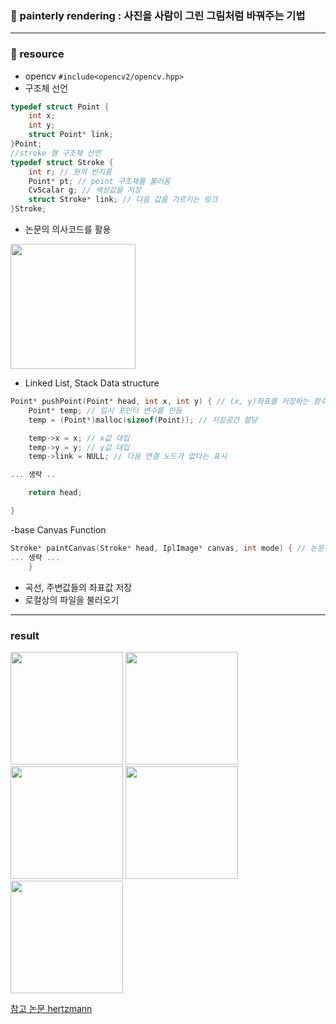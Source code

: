 ### 👾 painterly rendering : 사진을 사람이 그린 그림처럼 바꿔주는 기법

<hr/>

### 🤖 resource 

- opencv
```#include<opencv2/opencv.hpp> ```
- 구조체 선언
```c
typedef struct Point {
	int x;
	int y;
	struct Point* link;
}Point;
//stroke 형 구조체 선언
typedef struct Stroke { 
	int r; // 원의 반지름
	Point* pt; // point 구조체를 불러옴
	CvScalar g; // 색상값을 저장
	struct Stroke* link; // 다음 값을 가르키는 링크
}Stroke;

```
- 논문의 의사코드를 활용

<img src="https://velog.velcdn.com/images/seunghyun0522/post/17a6e6c9-166e-4092-a7b8-58b9cf0616aa/image.png" width="200">


- Linked List, Stack Data structure

```c
Point* pushPoint(Point* head, int x, int y) { // (x, y)좌표를 저장하는 함수 (연결 리스트형 스택 자료구조 활용)
	Point* temp; // 임시 포인터 변수를 만듬
	temp = (Point*)malloc(sizeof(Point)); // 저장공간 할당

	temp->x = x; // x값 대입
	temp->y = y; // y값 대입
	temp->link = NULL; // 다음 연결 노드가 없다는 표시

... 생략 ..

	return head;

}
```

-base Canvas Function

```c
Stroke* paintCanvas(Stroke* head, IplImage* canvas, int mode) { // 논문상의 canvas 이미지에 색칠하는 함수
... 생략 ...
	}

```
- 곡선, 주변값들의 좌표값 저장
- 로컬상의 파일을 불러오기
<hr/>

### result

<img src="https://github.com/seunghyun0522/Painterly-Rendering/assets/75532258/4be15450-6de1-49b9-a1b2-562ac4847d87" width="180" weight="150" margin-right="100">
<img src="https://github.com/seunghyun0522/Painterly-Rendering/assets/75532258/5af1f7ad-6cc2-44c4-acc9-7b3efa50b4ec" width="180" weight="150">
<img src="https://github.com/seunghyun0522/Painterly-Rendering/assets/75532258/6cf32871-2129-478e-bc0b-60689436f090" width="180" weight="150">
<img src="https://github.com/seunghyun0522/Painterly-Rendering/assets/75532258/0976b89f-464b-422c-b8d3-700589704c42" width="180" weight="150">
<img src="https://github.com/seunghyun0522/Painterly-Rendering/assets/75532258/c9f0770e-43d7-4c53-a747-fe632d343124" width="180" weight="150">


[참고 논문 hertzmann](https://mrl.cs.nyu.edu/publications/painterly98/hertzmann-siggraph98.pdf)
